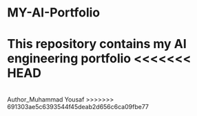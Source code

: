 # MY-AI-Portfolio
This repository contains my AI engineering portfolio
<<<<<<< HEAD
=======
<br>
Author_Muhammad Yousaf 
>>>>>>> 691303ae5c6393544f45deab2d656c6ca09fbe77
